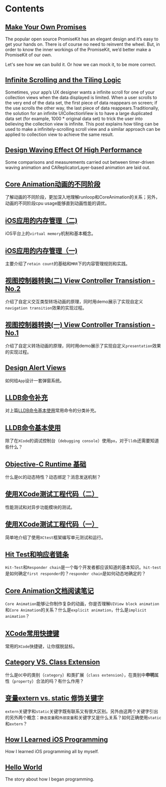 # Contents

## [Make Your Own Promises](https://github.com/Alex1989Wang/Blogs/blob/master/contents/make-your-own-promise.md)
The popular open source PromiseKit has an elegant design and it’s easy to get your hands on. There is of course no need to reinvent the wheel. But, in order to know the inner workings of the PromiseKit, we’d better make a PromiseKit of our own.

Let's see how we can build it. Or how we can mock it, to be more correct.

## [Infinite Scrolling and the Tiling Logic](http://www.awsomejiang.com/2018/03/24/Infinite-Scrolling-and-the-Tiling-Logic/)
Sometimes, your app’s UX designer wants a infinite scroll for one of your collection views when the data displayed is limited. When a user scrolls to the very end of the data set, the first piece of data reappears on screen; if the use scrolls the other way, the last piece of data reappears.Traditionally, the solution for an infinite UICollectionView is to have a large duplicated data set (for example, 1000 * original data set) to trick the user into believing the collection view is infinite. This post explains how tiling can be used to make a infinitely-scrolling scroll view and a similar approach can be applied to collection view to achieve the same result. 

## [Design Waving Effect Of High Performance](http://www.awsomejiang.com/2018/03/20/Highly-perfomant-Waving-Effect/)
Some comparisons and measurements carried out between timer-driven waving animation and CAReplicatorLayer-based animation are laid out.

## [Core Animation动画的不同阶段](http://www.awsomejiang.com/2018/03/06/about-core-animtion-animation-stages/)
了解动画的不同阶段，更加深入地理解runloop和CoreAnimation的关系；另外，动画的不同阶段cpu usage能够直到动画性能的调优。

## [iOS应用的内存管理（二)](http://www.awsomejiang.com/2018/01/15/Memory-Management-For-iOS-Apps-No-2/)
iOS平台上的`virtual memory`机制和基本概念。

## [iOS应用的内存管理（一)](http://www.awsomejiang.com/2018/01/14/Memory-Management-for-iOS-Apps/)
主要介绍了`retain count`的基础和`MRR`下的内容管理规则和实践。

## [视图控制器转换(二) View Controller Transistion - No.2](http://www.awsomejiang.com/2018/01/01/custmize-navigation-controller-transition-animations/)
介绍了自定义交互类型转场动画的原理，同时用demo展示了实现自定义`navigation transition`效果的实现过程。

## [视图控制器转换(一) View Controller Transistion - No.1](http://www.awsomejiang.com/2017/12/25/View-Controller-Transistion-customizing-presentation-md/)
介绍了自定义转场动画的原理，同时用demo展示了实现自定义`presentation`效果的实现过程。

## [Design Alert Views](contents/2017-09-27-design-roubust-alert-views.md)
如何给`App`设计一套弹窗系统。

## [LLDB命令补充](contents/about-lldb-what-else-do-you-know-two.md)
对上篇[LLDB命令基本使用](contents/about-lldb-what-else-do-you-know.md)常用命令的分类补充。

## [LLDB命令基本使用](contents/about-lldb-what-else-do-you-know.md)
除了在`XCode`的调试控制台（`debugging console`）使用`po`，对于`lldb`还需要知道些什么？

## [Objective-C Runtime 基础](contents/runtime-programming-guide-reading-notes-one.md)
什么是`OC`的动态特性？动态绑定？消息发送机制？

## [使用XCode测试工程代码（二）](contents/testing-with-xcode-two.md)
性能测试和对异步功能模块的测试。

## [使用XCode测试工程代码（一）](contents/testing-with-xcode-one.md)
简单地介绍了使用`XCtest`框架编写单元测试和运行。

## [Hit Test和响应者链条](contents/hittest-and-responder-chain.md)
`Hit-Test`和`Responder chain`是一个每个开发者都应该知道的基本知识。`hit-test`是如何确定`first responder`的？`responder chain`是如何动态地确定的？

## [Core Animation文档阅读笔记](contents/about-core-animation.md)
`Core Animation`能够让你制作复杂的动画，你是否理解`UIView block animation`和`Core Animation`的关系？什么是`explicit animation`，什么是`implicit animation`？

## [XCode常用快捷键](contents/xcode-keyborad-shortcuts.md)
常用的`XCode`快捷键，让你摆脱鼠标。

## [Category VS. Class Extension](contents/category-vs.-class-extension.md)
什么是`OC`中的类别（`category`）和类扩展（`class extension`），在类别中**申明**属性（`property`）合法的吗？有什么作用？

## [变量extern vs. static 修饰关键字](contents/static-vs.-extern-keywords.md)
`extern`关键字和`static`关键字既有联系又有很大区别。另外由这两个关键字引出的另外两个概念：`静态变量`和`外部变量`和关键字又是什么关系？如何正确使用`static`和`extern`？

## [How I Learned iOS Programming](contents/how-i-learned-iOS-programming.md)
How I learned iOS programming all by myself.

## [Hello World](./contents/hello-world.md)
The story about how I began programming.

